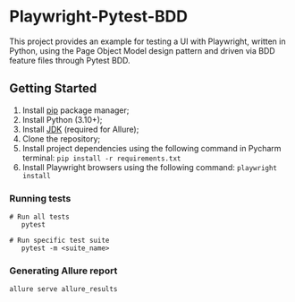 # Playwright-Pytest-BDD
This project provides an example for testing a UI with Playwright, written in Python, using the Page Object Model design pattern and driven via BDD feature files through Pytest BDD.

## Getting Started
1. Install [pip](https://pypi.org/project/pip/) package manager;
2. Install Python (3.10+);
3. Install [JDK](https://corretto.aws/downloads/latest/amazon-corretto-11-x64-macos-jdk.pkg) (required for Allure);
4. Clone the repository;
5. Install project dependencies using the following command in Pycharm terminal: ``` pip install -r requirements.txt ```
6. Install Playwright browsers using the following command: ``` playwright install ```

### Running tests
```shell script
# Run all tests
   pytest
```

```shell script
# Run specific test suite
   pytest -m <suite_name>
```

### Generating Allure report
```shell script
allure serve allure_results
```
